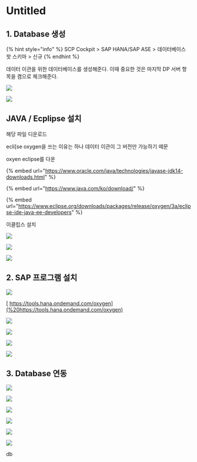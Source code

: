 # Untitled

## 1. Database 생성

{% hint style="info" %}
SCP Cockpit &gt; SAP HANA/SAP ASE &gt; 데이터베이스 핫 스키마 &gt; 신규
{% endhint %}

데이터 이관을 위한 데이터베이스를 생성해준다. 이때 중요한 것은 마지막 DP 서버 항목을 켬으로 체크해준다.

![](.gitbook/assets/image%20%28728%29.png)

![](.gitbook/assets/image%20%28704%29.png)



## JAVA / Ecplipse 설치 

해당 파일 디운로드

ecli\[se oxygen을 쓰는 이유는 하나 데이터 이관이 그 버전만 가능하기 떼문

oxyen eclipse를 다운

{% embed url="https://www.oracle.com/java/technologies/javase-jdk14-downloads.html" %}

{% embed url="https://www.java.com/ko/download/" %}

{% embed url="https://www.eclipse.org/downloads/packages/release/oxygen/3a/eclipse-ide-java-ee-developers" %}

이클립스 설치

![](.gitbook/assets/image%20%28550%29.png)

![](.gitbook/assets/image%20%28647%29.png)

![](.gitbook/assets/image%20%28552%29.png)

## 2. SAP 프로그램 설치 

![](.gitbook/assets/image%20%28618%29.png)

[ https://tools.hana.ondemand.com/oxygen](%20https://tools.hana.ondemand.com/oxygen)

![](.gitbook/assets/image%20%28578%29.png)

![](.gitbook/assets/image%20%28576%29.png)

![](.gitbook/assets/image%20%28642%29.png)

![](.gitbook/assets/image%20%28545%29.png)

## 3. Database 연동 

![](.gitbook/assets/image%20%28666%29.png)

![](.gitbook/assets/image%20%28661%29.png)



![](.gitbook/assets/image%20%28660%29.png)

![](.gitbook/assets/image%20%28662%29.png)

![](.gitbook/assets/image%20%28659%29.png)

![](.gitbook/assets/image%20%28663%29.png)

db




